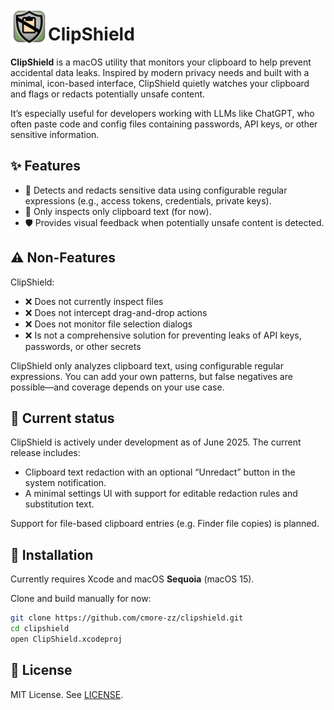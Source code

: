 <img src="ClipShield/Assets.xcassets/AppIcon.appiconset/AppIcon128x128@2x.png"
width="60" align="left" alt="ClipShield Icon"/>

# ClipShield

**ClipShield** is a macOS utility that monitors your clipboard to help prevent accidental data leaks. Inspired by modern privacy needs and built with a minimal, icon-based interface, ClipShield quietly watches your clipboard and flags or redacts potentially unsafe content.

It’s especially useful for developers working with LLMs like ChatGPT, who often paste code and config files containing passwords, API keys, or other sensitive information.

## ✨ Features

- 🔐 Detects and redacts sensitive data using configurable regular expressions (e.g., access tokens, credentials, private keys).
- 📎 Only inspects only clipboard text (for now).
- 🛡️ Provides visual feedback when potentially unsafe content is detected.

## ⚠️ Non-Features

ClipShield:
*	❌ Does not currently inspect files
*	❌ Does not intercept drag-and-drop actions
*	❌ Does not monitor file selection dialogs
*	❌ Is not a comprehensive solution for preventing leaks of API keys, passwords, or other secrets

ClipShield only analyzes clipboard text, using configurable regular expressions. You can add your own patterns, but false negatives are possible—and coverage depends on your use case.

## 🧪 Current status

ClipShield is actively under development as of June 2025. The current release includes:

- Clipboard text redaction with an optional “Unredact” button in the system notification.
- A minimal settings UI with support for editable redaction rules and substitution text.

Support for file-based clipboard entries (e.g. Finder file copies) is planned.

## 🔧 Installation

Currently requires Xcode and macOS **Sequoia** (macOS 15).

Clone and build manually for now:

```bash
git clone https://github.com/cmore-zz/clipshield.git
cd clipshield
open ClipShield.xcodeproj
```

## 📄 License

MIT License. See [LICENSE](LICENSE).
